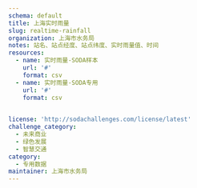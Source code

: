 ```yaml
---
schema: default
title: 上海实时雨量
slug: realtime-rainfall
organization: 上海市水务局
notes: 站名、站点经度、站点纬度、实时雨量值、时间
resources:
  - name: 实时雨量-SODA样本
    url: '#'
    format: csv
  - name: 实时雨量-SODA专用
    url: '#'
    format: csv

    
license: 'http://sodachallenges.com/license/latest'
challenge_category: 
  - 未来商业
  - 绿色发展
  - 智慧交通
category:
  - 专用数据
maintainer: 上海市水务局
---
```

